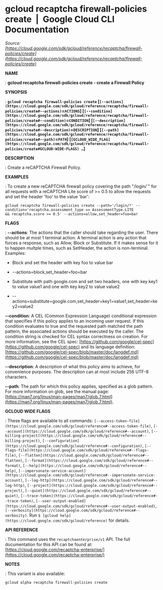 # gcloud recaptcha firewall-policies create  |  Google Cloud CLI Documentation

*Source: [https://cloud.google.com/sdk/gcloud/reference/recaptcha/firewall-policies/create](https://cloud.google.com/sdk/gcloud/reference/recaptcha/firewall-policies/create)*

**NAME**

: **gcloud recaptcha firewall-policies create - create a Firewall Policy**

**SYNOPSIS**

: **`gcloud recaptcha firewall-policies create` [`[--actions](https://cloud.google.com/sdk/gcloud/reference/recaptcha/firewall-policies/create#--actions)`=`ACTIONS`] [`[--condition](https://cloud.google.com/sdk/gcloud/reference/recaptcha/firewall-policies/create#--condition)`=`CONDITION`] [`[--description](https://cloud.google.com/sdk/gcloud/reference/recaptcha/firewall-policies/create#--description)`=`DESCRIPTION`] [`[--path](https://cloud.google.com/sdk/gcloud/reference/recaptcha/firewall-policies/create#--path)`=`PATH`] [`[GCLOUD_WIDE_FLAG](https://cloud.google.com/sdk/gcloud/reference/recaptcha/firewall-policies/create#GCLOUD-WIDE-FLAGS) …`]**

**DESCRIPTION**

: Create a reCAPTCHA Firewall Policy.

**EXAMPLES**

: To create a new reCAPTCHA firewall policy covering the path "/login/`" for
all requests with a reCAPTCHA Lite score of >= 0.5 to allow the requests and
set the header 'foo' to the value 'bar':

```
gcloud recaptcha firewall-policies create --path='/login/*' --condition='recaptcha.assessment_type == AssessmentType.LITE
&& recaptcha.score >= 0.5' --actions=allow,set_header=foo=bar
````

**FLAGS**

: **--actions**:
The actions that the caller should take regarding the user. There should be at
most 1 terminal action. A terminal action is any action that forces a response,
such as Allow, Block or Substitute. If it makes sense for it to happen multple
times, such as SetHeader, the action is non-terminal.
Examples:

- Block and set the header with key foo to value bar

- --actions=block,set_header=foo=bar
- Substitute with path google.com and set two headers, one with key key1 to value
value1 and one with key key2 to value value2

- --actions=substitute=google.com,set_header=key1=value1,set_header=key2=value2

**--condition**:
A CEL (Common Expression Language) conditional expression that specifies if this
policy applies to an incoming user request. If this condition evaluates to true
and the requested path matched the path pattern, the associated actions should
be executed by the caller. The condition string is checked for CEL syntax
correctness on creation. For more information, see the CEL spec: [https://github.com/google/cel-spec](https://github.com/google/cel-spec)
and its language definition: [https://github.com/google/cel-spec/blob/master/doc/langdef.md](https://github.com/google/cel-spec/blob/master/doc/langdef.md)

**--description**:
A description of what this policy aims to achieve, for convenience purposes. The
description can at most include 256 UTF-8 characters.

**--path**:
The path for which this policy applies, specified as a glob pattern. For more
information on glob, see the manual page: [https://man7.org/linux/man-pages/man7/glob.7.html](https://man7.org/linux/man-pages/man7/glob.7.html).

**GCLOUD WIDE FLAGS**

: These flags are available to all commands: `[--access-token-file](https://cloud.google.com/sdk/gcloud/reference#--access-token-file)`,
`[--account](https://cloud.google.com/sdk/gcloud/reference#--account)`, `[--billing-project](https://cloud.google.com/sdk/gcloud/reference#--billing-project)`,
`[--configuration](https://cloud.google.com/sdk/gcloud/reference#--configuration)`,
`[--flags-file](https://cloud.google.com/sdk/gcloud/reference#--flags-file)`,
`[--flatten](https://cloud.google.com/sdk/gcloud/reference#--flatten)`, `[--format](https://cloud.google.com/sdk/gcloud/reference#--format)`, `[--help](https://cloud.google.com/sdk/gcloud/reference#--help)`, `[--impersonate-service-account](https://cloud.google.com/sdk/gcloud/reference#--impersonate-service-account)`,
`[--log-http](https://cloud.google.com/sdk/gcloud/reference#--log-http)`,
`[--project](https://cloud.google.com/sdk/gcloud/reference#--project)`, `[--quiet](https://cloud.google.com/sdk/gcloud/reference#--quiet)`, `[--trace-token](https://cloud.google.com/sdk/gcloud/reference#--trace-token)`, `[--user-output-enabled](https://cloud.google.com/sdk/gcloud/reference#--user-output-enabled)`,
`[--verbosity](https://cloud.google.com/sdk/gcloud/reference#--verbosity)`.
Run `$ [gcloud help](https://cloud.google.com/sdk/gcloud/reference)` for details.

**API REFERENCE**

: This command uses the `recaptchaenterprise/v1` API. The full
documentation for this API can be found at: [https://cloud.google.com/recaptcha-enterprise/](https://cloud.google.com/recaptcha-enterprise/)

**NOTES**

: This variant is also available:

```
gcloud alpha recaptcha firewall-policies create
```